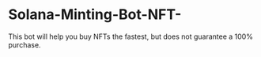 # Solana-Minting-Bot-NFT-
This bot will help you buy NFTs the fastest, but does not guarantee a 100% purchase.
